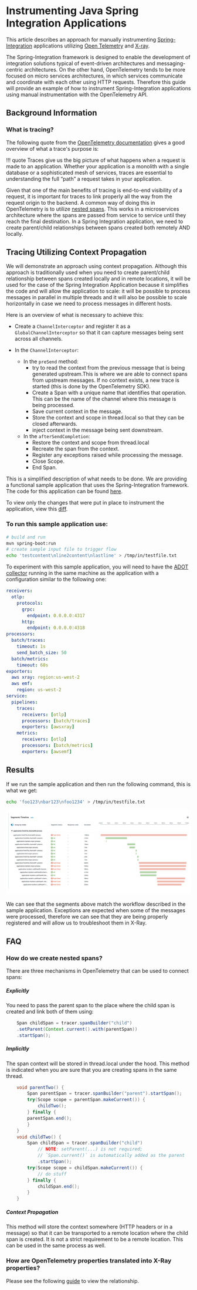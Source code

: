 # Instrumenting Java Spring Integration Applications

This article describes an approach for manually instrumenting [Spring-Integration](https://docs.spring.io/spring-integration/reference/overview.html) applications utilizing [Open Telemetry](https://opentelemetry.io/) and [X-ray](https://aws.amazon.com/xray/).

The Spring-Integration framework is designed to enable the development of integration solutions typical of event-driven architectures and messaging-centric architectures. On the other hand, OpenTelemetry tends to be more focused on micro services architectures, in which services communicate and coordinate with each other using HTTP requests. Therefore this guide will provide an example of how to instrument Spring-Integration applications using manual instrumentation with the OpenTelemetry API.

## Background Information

### What is tracing?

The following quote from the [OpenTelemetry documentation](https://opentelemetry.io/docs/concepts/signals/traces/) gives a good overview of what a trace's purpose is:

!!! quote
    Traces give us the big picture of what happens when a request is made to an application. Whether your application is a monolith with a single database or a sophisticated mesh of services, traces are essential to understanding the full “path” a request takes in your application.

Given that one of the main benefits of tracing is end-to-end visibility of a request, it is important for traces to link properly all the way from the request origin to the backend. A common way of doing this in OpenTelemetry is to utilize [nested spans](https://opentelemetry.io/docs/instrumentation/java/manual/#create-nested-spans). This works in a microservices architecture where the spans are passed from service to service until they reach the final destination. In a Spring Integration application, we need to create parent/child relationships between spans created both remotely AND locally.

## Tracing Utilizing Context Propagation

We will demonstrate an approach using context propagation. Although this approach is traditionally used when you need to create parent/child relationship between spans created locally and in remote locations, it will be used for the case of the Spring Integration Application because it simplifies the code and will allow the application to scale: it will be possible to process messages in parallel in multiple threads and it will also be possible to scale horizontally in case we need to process messages in different hosts.

Here is an overview of what is necessary to achieve this:

- Create a ```ChannelInterceptor``` and register it as a ```GlobalChannelInterceptor``` so that it can capture messages being sent across all channels.

- In the ```ChannelInterceptor```:
  - In the ```preSend``` method:
    - try to read the context from the previous message that is being generated upstream.This is where we are able to connect spans from upstream messages. If no context exists, a new trace is started (this is done by the OpenTelemetry SDK). 
    - Create a Span with a unique name that identifies that operation. This can be the name of the channel where this message is being processed.
    - Save current context in the message.
    - Store the context and scope in thread.local so that they can be closed afterwards.
    - inject context in the message being sent downstream.
  - In the ```afterSendCompletion```:
    - Restore the context and scope from thread.local
    - Recreate the span from the context.
    - Register any exceptions raised while processing the message.
    - Close Scope.
    - End Span.

This is a simplified description of what needs to be done. We are providing a functional sample application that uses the Spring-Integration framework. The code for this application can be found [here](https://github.com/rapphil/spring-integration-samples/tree/rapphil-5.5.x-otel/applications/file-split-ftp).

To view only the changes that were put in place to instrument the application, view this [diff](https://github.com/rapphil/spring-integration-samples/compare/30e01ce9eefd8dae288eca44013810afa8c1a585..6f056a76350340a9658db0cad7fc12dbda505437).

### To run this sample application use:

``` bash
# build and run
mvn spring-boot:run
# create sample input file to trigger flow
echo 'testcontent\nline2content\nlastline' > /tmp/in/testfile.txt
```

To experiment with this sample application, you will need to have the [ADOT collector](https://aws-otel.github.io/docs/getting-started/collector) running in the same machine as the application with a configuration similar to the following one:

``` yaml
receivers:
  otlp:
    protocols:
      grpc: 
        endpoint: 0.0.0.0:4317
      http:
        endpoint: 0.0.0.0:4318
processors:
  batch/traces:
    timeout: 1s
    send_batch_size: 50
  batch/metrics:
    timeout: 60s
exporters:
  aws xray: region:us-west-2
  aws emf:
    region: us-west-2
service:
  pipelines:
    traces:
      receivers: [otlp]
      processors: [batch/traces]
      exporters: [awsxray]
    metrics:
      receivers: [otlp]
      processors: [batch/metrics]
      exporters: [awsemf]
```

## Results

If we run the sample application and then run the following command, this is what we get:

``` bash
echo 'foo123\nbar123\nfoo1234' > /tmp/in/testfile.txt
```

![X-ray Results](x-ray-results.png)

We can see that the segments above match the workflow described in the sample application. Exceptions are expected when some of the messages were processed, therefore we can see that they are being properly registered and will allow us to troubleshoot them in X-Ray.


## FAQ

### How do we create nested spans?

There are three mechanisms in OpenTelemetry that can be used to connect spans:

##### Explicitly

You need to pass the parent span to the place where the child span is created and link both of them using:

``` java
    Span childSpan = tracer.spanBuilder("child")
    .setParent(Context.current().with(parentSpan)) 
    .startSpan();
```

##### Implicitly

The span context will be stored in thread.local under the hood.
This method is indicated when you are sure that you are creating spans in the same thread.

``` java
    void parentTwo() {
        Span parentSpan = tracer.spanBuilder("parent").startSpan(); 
        try(Scope scope = parentSpan.makeCurrent()) {
            childTwo(); 
        } finally {
        parentSpan.end(); 
        }
    }
    void childTwo() {
        Span childSpan = tracer.spanBuilder("child")
            // NOTE: setParent(...) is not required;
            // `Span.current()` is automatically added as the parent 
            .startSpan();
        try(Scope scope = childSpan.makeCurrent()) { 
            // do stuff
        } finally {
            childSpan.end();
        } 
    }
```

##### Context Propagation  

This method will store the context somewhere (HTTP headers or in a message) so that it can be transported to a remote location where the child span is created. It is not a strict requirement to be a remote location. This can be used in the same process as well.

### How are OpenTelemetry properties translated into X-Ray properties?

Please see the following [guide](https://opentelemetry.io/docs/instrumentation/java/manual/#context-propagation) to view the relationship.



  
